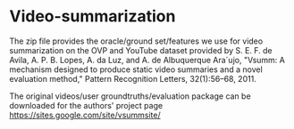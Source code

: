 # Video-summarization

The zip file provides the oracle/ground set/features we use for video summarization on the OVP and YouTube dataset provided by
S. E. F. de Avila, A. P. B. Lopes, A. da Luz, and A. de Albuquerque Ara´ujo, "Vsumm: A mechanism designed to produce static
video summaries and a novel evaluation method," Pattern Recognition Letters, 32(1):56–68, 2011.

The original videos/user groundtruths/evaluation package can be downloaded for the authors' project page
https://sites.google.com/site/vsummsite/
